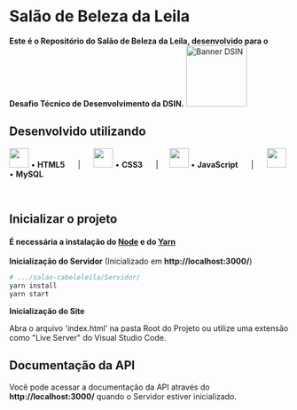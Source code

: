 # Salão de Beleza da Leila

**Este é o Repositório do Salão de Beleza da Leila, desenvolvido para o Desafio Técnico de Desenvolvimento da DSIN.**
<img src="https://www.univem.edu.br/storage/paginas/September2019/Marca%20DSIN%20Principal%20em%20Alta.jpg" alt="Banner DSIN" height=110px>


## Desenvolvido utilizando
<img src="https://cdn.jsdelivr.net/gh/devicons/devicon/icons/html5/html5-original.svg" height="35px">  •  **HTML5** &nbsp;&nbsp;&nbsp;&nbsp; | &nbsp;&nbsp;&nbsp;&nbsp; <img src="https://cdn.jsdelivr.net/gh/devicons/devicon/icons/css3/css3-original.svg" height="35px"> • **CSS3** &nbsp;&nbsp;&nbsp;&nbsp; | &nbsp;&nbsp;&nbsp;&nbsp;<img src="https://cdn.jsdelivr.net/gh/devicons/devicon/icons/javascript/javascript-original.svg" height="35px"> • **JavaScript** &nbsp;&nbsp;&nbsp;&nbsp; | &nbsp;&nbsp;&nbsp;&nbsp; <img src="https://cdn.jsdelivr.net/gh/devicons/devicon/icons/mysql/mysql-original-wordmark.svg" height="35px">  •  **MySQL** &nbsp;&nbsp;&nbsp;&nbsp; 


<br>

## Inicializar o projeto
#### É necessária a instalação do [Node](https://nodejs.org/en/ "Node") e do [Yarn](https://yarnpkg.com/ "Yarn")

<strong>Inicialização do Servidor</strong>
(Inicializado em **http://localhost:3000/**)
```bash
# .../salao-cabeleleila/Servidor/
yarn install
yarn start
```

<strong>Inicialização do Site</strong>

Abra o arquivo 'index.html' na pasta Root do Projeto ou utilize uma extensão como "Live Server" do Visual Studio Code.

## Documentação da API
Você pode acessar a documentação da API através do **http://localhost:3000/** quando o Servidor estiver inicializado.
